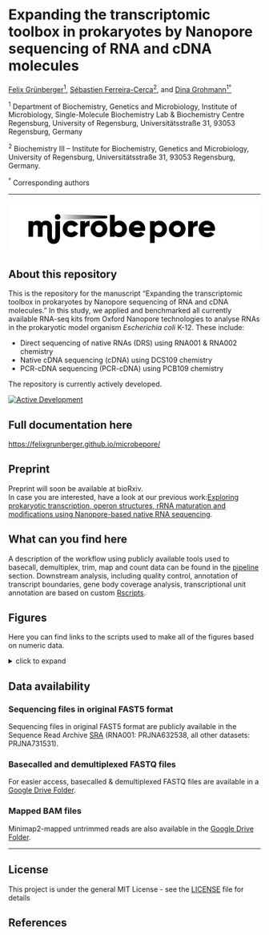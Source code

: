 Expanding the transcriptomic toolbox in prokaryotes by Nanopore
sequencing of RNA and cDNA molecules
================
<a href="https://orcid.org/0000-0001-7444-2408">Felix
Grünberger<sup>1</sup></a>,
<a href="https://orcid.org/0000-0002-0522-843X">Sébastien
Ferreira-Cerca<sup>2</sup></a>, and
<a href="https://orcid.org/0000-0002-0570-2517">Dina
Grohmann<sup>1°</sup></a>  

<sup>1</sup> Department of Biochemistry, Genetics and Microbiology,
Institute of Microbiology, Single-Molecule Biochemistry Lab &
Biochemistry Centre Regensburg, University of Regensburg,
Universitätsstraße 31, 93053 Regensburg, Germany

<sup>2</sup> Biochemistry III – Institute for Biochemistry, Genetics and
Microbiology, University of Regensburg, Universitätsstraße 31, 93053
Regensburg, Germany.

<sup>°</sup> Corresponding authors

<!-- README.md is generated from README.Rmd. Please edit that file -->

------------------------------------------------------------------------

![](docs/assets/images/microbepore_logo.png)

## About this repository

This is the repository for the manuscript “Expanding the transcriptomic
toolbox in prokaryotes by Nanopore sequencing of RNA and cDNA
molecules.” In this study, we applied and benchmarked all currently
available RNA-seq kits from Oxford Nanopore technologies to analyse RNAs
in the prokaryotic model organism *Escherichia coli* K-12. These
include:  
- Direct sequencing of native RNAs (DRS) using RNA001 & RNA002
chemistry  
- Native cDNA sequencing (cDNA) using DCS109 chemistry  
- PCR-cDNA sequencing (PCR-cDNA) using PCB109 chemistry

The repository is currently actively developed.

[![Active
Development](https://img.shields.io/badge/Maintenance%20Level-Actively%20Developed-brightgreen.svg)](https://gist.github.com/cheerfulstoic/d107229326a01ff0f333a1d3476e068d)

## Full documentation here

<https://felixgrunberger.github.io/microbepore/>

## Preprint

Preprint will soon be available at bioRxiv.  
In case you are interested, have a look at our previous work:[Exploring
prokaryotic transcription, operon structures, rRNA maturation and
modifications using Nanopore-based native RNA
sequencing](%22https://www.biorxiv.org/content/10.1101/2019.12.18.880849v2%22).

## What can you find here

A description of the workflow using publicly available tools used to
basecall, demultiplex, trim, map and count data can be found in the
[pipeline](pipeline) section. Downstream analysis, including quality
control, annotation of transcript boundaries, gene body coverage
analysis, transcriptional unit annotation are based on custom
[Rscripts](Rscripts).

## Figures

Here you can find links to the scripts used to make all of the figures
based on numeric data.

<details>
<summary>
click to expand
</summary>

|               |     |     |                                                                          |
|---------------|-----|-----|--------------------------------------------------------------------------|
| Main          | 1   | A   | NA                                                                       |
| Main          | 1   | B   | NA                                                                       |
| Main          | 1   | C   | NA                                                                       |
| Main          | 1   | D   | NA                                                                       |
| Main          | 2   | A   | [Rscripts/salmon\_analysis.R](Rscripts/salmon_analysis.R)                |
| Main          | 2   | B   | [Rscripts/salmon\_analysis.R](Rscripts/salmon_analysis.R)                |
| Main          | 2   | C   | [Rscripts/salmon\_analysis.R](Rscripts/salmon_analysis.R)                |
| Main          | 3   | A   | [Rscripts/example\_coverage\_plots.R](Rscripts/example_coverage_plots.R) |
| Main          | 3   | B   | [Rscripts/end5\_detection.R](Rscripts/end5_detection.R)                  |
| Main          | 3   | C   | [Rscripts/end3\_detection.R](Rscripts/end3_detection.R)                  |
| Main          | 4   | A   | [Rscripts/gene\_body\_coverage.R](Rscripts/gene_body_coverage.R)         |
| Main          | 4   | B   | NA                                                                       |
| Main          | 4   | C   | [Rscripts/gene\_body\_coverage.R](Rscripts/gene_body_coverage.R)         |
| Main          | 4   | D   | [Rscripts/gene\_body\_coverage.R](Rscripts/gene_body_coverage.R)         |
| Main          | 4   | E   | [Rscripts/gene\_body\_coverage.R](Rscripts/gene_body_coverage.R)         |
| Main          | 4   | F   | [Rscripts/gene\_body\_coverage.R](Rscripts/gene_body_coverage.R)         |
| Main          | 5   | A   | [Rscripts/example\_coverage\_plots.R](Rscripts/example_coverage_plots.R) |
| Main          | 5   | B   | [Rscripts/operon\_analysis.R](Rscripts/operon_analysis.R)                |
| Main          | 5   | C   | [Rscripts/operon\_analysis.R](Rscripts/operon_analysis.R)                |
| Supplementary | 1   | NA  | NA                                                                       |
| Supplementary | 2   | A   | [Rscripts/bioanalyzer\_analysis.R](Rscripts/bioanalyzer_analysis.R)      |
| Supplementary | 2   | B   | [Rscripts/bioanalyzer\_analysis.R](Rscripts/bioanalyzer_analysis.R)      |
| Supplementary | 3   | A   | [Rscripts/raw\_read\_analysis.R](Rscripts/raw_read_analysis.R)           |
| Supplementary | 3   | B   | [Rscripts/raw\_read\_analysis.R](Rscripts/raw_read_analysis.R)           |
| Supplementary | 4   | A   | [Rscripts/raw\_read\_analysis.R](Rscripts/raw_read_analysis.R)           |
| Supplementary | 4   | B   | [Rscripts/raw\_read\_analysis.R](Rscripts/raw_read_analysis.R)           |
| Supplementary | 4   | C   | [Rscripts/raw\_read\_analysis.R](Rscripts/raw_read_analysis.R)           |
| Supplementary | 5   | A   | [Rscripts/mapped\_read\_analysis.R](Rscripts/mapped_read_analysis.R)     |
| Supplementary | 5   | B   | [Rscripts/mapped\_read\_analysis.R](Rscripts/mapped_read_analysis.R)     |
| Supplementary | 6   | A   | [Rscripts/mapped\_read\_analysis.R](Rscripts/mapped_read_analysis.R)     |
| Supplementary | 6   | B   | [Rscripts/mapped\_read\_analysis.R](Rscripts/mapped_read_analysis.R)     |
| Supplementary | 6   | C   | [Rscripts/mapped\_read\_analysis.R](Rscripts/mapped_read_analysis.R)     |
| Supplementary | 6   | D   | [Rscripts/mapped\_read\_analysis.R](Rscripts/mapped_read_analysis.R)     |
| Supplementary | 7   | A   | [Rscripts/mapped\_read\_analysis2.R](Rscripts/mapped_read_analysis2.R)   |
| Supplementary | 7   | B   | [Rscripts/mapped\_read\_analysis2.R](Rscripts/mapped_read_analysis2.R)   |
| Supplementary | 8   | A   | [Rscripts/mapped\_read\_analysis2.R](Rscripts/mapped_read_analysis2.R)   |
| Supplementary | 8   | B   | [Rscripts/mapped\_read\_analysis2.R](Rscripts/mapped_read_analysis2.R)   |
| Supplementary | 9   | A   | [Rscripts/mapped\_read\_analysis2.R](Rscripts/mapped_read_analysis2.R)   |
| Supplementary | 9   | B   | [Rscripts/mapped\_read\_analysis2.R](Rscripts/mapped_read_analysis2.R)   |
| Supplementary | 9   | C   | [Rscripts/mapped\_read\_analysis2.R](Rscripts/mapped_read_analysis2.R)   |
| Supplementary | 9   | D   | [Rscripts/mapped\_read\_analysis2.R](Rscripts/mapped_read_analysis2.R)   |
| Supplementary | 9   | E   | [Rscripts/mapped\_read\_analysis2.R](Rscripts/mapped_read_analysis2.R)   |
| Supplementary | 10  | A   | [Rscripts/seq\_depth.R](Rscripts/seq_depth.R)                            |
| Supplementary | 10  | B   | [Rscripts/seq\_depth.R](Rscripts/seq_depth.R)                            |
| Supplementary | 10  | C   | [Rscripts/seq\_depth.R](Rscripts/seq_depth.R)                            |
| Supplementary | 11  | A   | [Rscripts/salmon\_analysis.R](Rscripts/salmon_analysis.R)                |
| Supplementary | 11  | B   | [Rscripts/salmon\_analysis.R](Rscripts/salmon_analysis.R)                |
| Supplementary | 12  | A   | NA                                                                       |
| Supplementary | 12  | B   | [Rscripts/pychopper\_trimming.R](Rscripts/pychopper_trimming.R)          |
| Supplementary | 12  | C   | [Rscripts/pychopper\_trimming.R](Rscripts/pychopper_trimming.R)          |
| Supplementary | 13  | A   | [Rscripts/read\_end\_identities.R](Rscripts/read_end_identities.R)       |
| Supplementary | 13  | B   | [Rscripts/read\_end\_identities.R](Rscripts/read_end_identities.R)       |
| Supplementary | 14  | A   | [Rscripts/end5\_detection.R](Rscripts/end5_detection.R)                  |
| Supplementary | 14  | B   | [Rscripts/end5\_detection.R](Rscripts/end5_detection.R)                  |
| Supplementary | 15  | A   | [Rscripts/end5\_detection.R](Rscripts/end5_detection.R)                  |
| Supplementary | 15  | B   | [Rscripts/end5\_detection.R](Rscripts/end5_detection.R)                  |
| Supplementary | 15  | C   | [Rscripts/end5\_detection.R](Rscripts/end5_detection.R)                  |
| Supplementary | 16  | A   | [Rscripts/end5\_detection.R](Rscripts/end5_detection.R)                  |
| Supplementary | 16  | B   | [Rscripts/end5\_detection.R](Rscripts/end5_detection.R)                  |
| Supplementary | 17  | A   | [Rscripts/end5\_detection.R](Rscripts/end5_detection.R)                  |
| Supplementary | 17  | B   | [Rscripts/end5\_detection.R](Rscripts/end5_detection.R)                  |
| Supplementary | 18  | A   | [Rscripts/end3\_detection.R](Rscripts/end3_detection.R)                  |
| Supplementary | 18  | B   | [Rscripts/end3\_detection.R](Rscripts/end3_detection.R)                  |
| Supplementary | 19  |     | [Rscripts/end3\_detection.R](Rscripts/end3_detection.R)                  |
| Supplementary | 20  | A   | [Rscripts/end3\_detection.R](Rscripts/end3_detection.R)                  |
| Supplementary | 20  | B   | [Rscripts/end3\_detection.R](Rscripts/end3_detection.R)                  |
| Supplementary | 21  | A   | [Rscripts/operon\_analysis.R](Rscripts/operon_analysis.R)                |
| Supplementary | 21  | B   | [Rscripts/operon\_analysis.R](Rscripts/operon_analysis.R)                |
| Supplementary | 22  | A   | NA                                                                       |
| Supplementary | 22  | B   | [Rscripts/example\_coverage\_plots.R](Rscripts/example_coverage_plots.R) |
| Supplementary | 22  | C   | [Rscripts/example\_coverage\_plots.R](Rscripts/example_coverage_plots.R) |
| Supplementary | 22  | D   | [Rscripts/example\_coverage\_plots.R](Rscripts/example_coverage_plots.R) |
| Supplementary | 23  | A   | NA                                                                       |
| Supplementary | 23  | B   | [Rscripts/example\_coverage\_plots.R](Rscripts/example_coverage_plots.R) |
| Supplementary | 23  | C   | [Rscripts/example\_coverage\_plots.R](Rscripts/example_coverage_plots.R) |
| Supplementary | 23  | D   | [Rscripts/example\_coverage\_plots.R](Rscripts/example_coverage_plots.R) |

</details>

## Data availability

### Sequencing files in original FAST5 format

Sequencing files in original FAST5 format are publicly available in the
Sequence Read Archive [SRA](https://www.ncbi.nlm.nih.gov/sra) (RNA001:
PRJNA632538, all other datasets: PRJNA731531).

### Basecalled and demultiplexed FASTQ files

For easier access, basecalled & demultiplexed FASTQ files are available
in a [Google Drive
Folder](https://drive.google.com/drive/folders/1NumZwExaqJhcJ0Dzd2pf-buR77sA8cyd?usp=sharing).

### Mapped BAM files

Minimap2-mapped untrimmed reads are also available in the [Google Drive
Folder](https://drive.google.com/drive/folders/1NumZwExaqJhcJ0Dzd2pf-buR77sA8cyd?usp=sharing).

------------------------------------------------------------------------

## License

This project is under the general MIT License - see the
[LICENSE](LICENSE) file for details

## References
